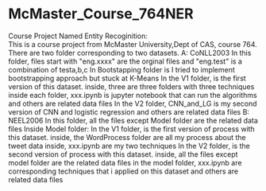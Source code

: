 # McMaster_Course_764NER
Course Project Named Entity Recoginition:<br>
  This is a course project from McMaster University,Dept of CAS, course 764.<br>
  There are two folder corresponding to two datasets.
  A: CoNLL2003
    In this folder, files start with "eng.xxxx" are the orginal files and "eng.test" is a combination of testa,b,c
    In Bootstapping folder is I tried to implement bootstrapping approach but stuck at K-Means
    In the V1 folder, is the first version of this dataset.
        inside, three are three folders with three techniques
             inside each folder, xxx.ipynb is jupyter notebook that can run the algorithms and others are related data files
    In the V2 folder, CNN_and_LG is my second version of CNN and logistic regression and others are related data files
  B: NEEL2006
    In this folder, all the files except Model folder are the related data files
    Inside Model folder:
        In the V1 folder, is the first version of process with this dataset.
            inside, the WordProcess folder are all my process about the tweet data
            inside, xxx.ipynb are my two techniques
        In the V2 folder, is the second version of process with this dataset.
            inside,  all the files except model folder are the related data files
                in the model folder, xxx.ipynb are corresponding techniques that i applied on this dataset and others are related data files
